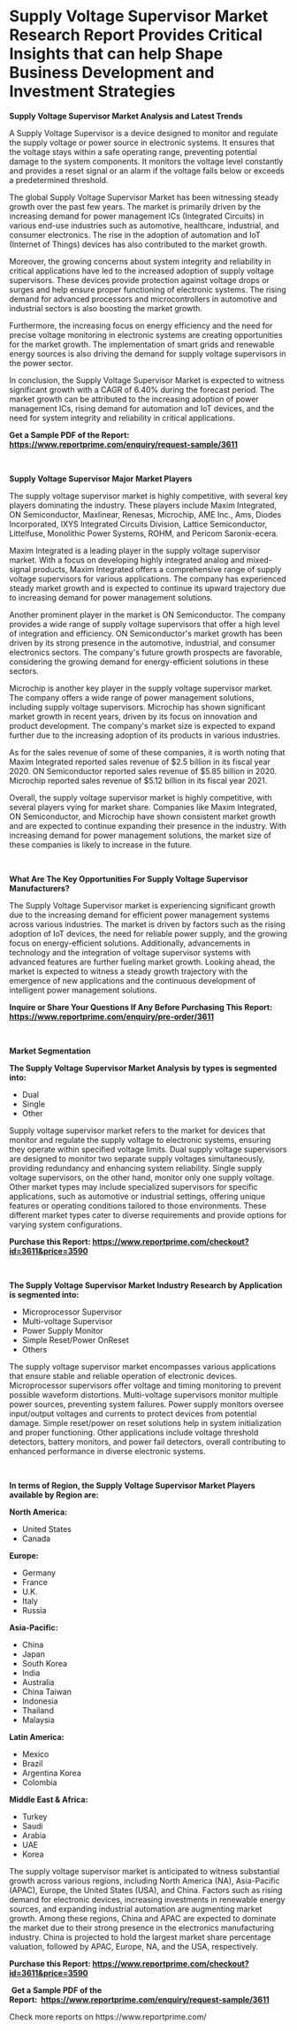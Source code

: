 <p><h1>Supply Voltage Supervisor Market Research Report Provides Critical Insights that can help Shape Business Development and Investment Strategies</h1></p><p><strong>Supply Voltage Supervisor Market Analysis and Latest Trends</strong></p>
<p><p>A Supply Voltage Supervisor is a device designed to monitor and regulate the supply voltage or power source in electronic systems. It ensures that the voltage stays within a safe operating range, preventing potential damage to the system components. It monitors the voltage level constantly and provides a reset signal or an alarm if the voltage falls below or exceeds a predetermined threshold.</p><p>The global Supply Voltage Supervisor Market has been witnessing steady growth over the past few years. The market is primarily driven by the increasing demand for power management ICs (Integrated Circuits) in various end-use industries such as automotive, healthcare, industrial, and consumer electronics. The rise in the adoption of automation and IoT (Internet of Things) devices has also contributed to the market growth.</p><p>Moreover, the growing concerns about system integrity and reliability in critical applications have led to the increased adoption of supply voltage supervisors. These devices provide protection against voltage drops or surges and help ensure proper functioning of electronic systems. The rising demand for advanced processors and microcontrollers in automotive and industrial sectors is also boosting the market growth.</p><p>Furthermore, the increasing focus on energy efficiency and the need for precise voltage monitoring in electronic systems are creating opportunities for the market growth. The implementation of smart grids and renewable energy sources is also driving the demand for supply voltage supervisors in the power sector.</p><p>In conclusion, the Supply Voltage Supervisor Market is expected to witness significant growth with a CAGR of 6.40% during the forecast period. The market growth can be attributed to the increasing adoption of power management ICs, rising demand for automation and IoT devices, and the need for system integrity and reliability in critical applications.</p></p>
<p><strong>Get a Sample PDF of the Report:&nbsp; <a href="https://www.reportprime.com/enquiry/request-sample/3611">https://www.reportprime.com/enquiry/request-sample/3611</a></strong></p>
<p>&nbsp;</p>
<p><strong>Supply Voltage Supervisor Major Market Players</strong></p>
<p><p>The supply voltage supervisor market is highly competitive, with several key players dominating the industry. These players include Maxim Integrated, ON Semiconductor, Maxlinear, Renesas, Microchip, AME Inc., Ams, Diodes Incorporated, IXYS Integrated Circuits Division, Lattice Semiconductor, Littelfuse, Monolithic Power Systems, ROHM, and Pericom Saronix-ecera.</p><p>Maxim Integrated is a leading player in the supply voltage supervisor market. With a focus on developing highly integrated analog and mixed-signal products, Maxim Integrated offers a comprehensive range of supply voltage supervisors for various applications. The company has experienced steady market growth and is expected to continue its upward trajectory due to increasing demand for power management solutions.</p><p>Another prominent player in the market is ON Semiconductor. The company provides a wide range of supply voltage supervisors that offer a high level of integration and efficiency. ON Semiconductor's market growth has been driven by its strong presence in the automotive, industrial, and consumer electronics sectors. The company's future growth prospects are favorable, considering the growing demand for energy-efficient solutions in these sectors.</p><p>Microchip is another key player in the supply voltage supervisor market. The company offers a wide range of power management solutions, including supply voltage supervisors. Microchip has shown significant market growth in recent years, driven by its focus on innovation and product development. The company's market size is expected to expand further due to the increasing adoption of its products in various industries.</p><p>As for the sales revenue of some of these companies, it is worth noting that Maxim Integrated reported sales revenue of $2.5 billion in its fiscal year 2020. ON Semiconductor reported sales revenue of $5.85 billion in 2020. Microchip reported sales revenue of $5.12 billion in its fiscal year 2021.</p><p>Overall, the supply voltage supervisor market is highly competitive, with several players vying for market share. Companies like Maxim Integrated, ON Semiconductor, and Microchip have shown consistent market growth and are expected to continue expanding their presence in the industry. With increasing demand for power management solutions, the market size of these companies is likely to increase in the future.</p></p>
<p>&nbsp;</p>
<p><strong>What Are The Key Opportunities For Supply Voltage Supervisor Manufacturers?</strong></p>
<p><p>The Supply Voltage Supervisor market is experiencing significant growth due to the increasing demand for efficient power management systems across various industries. The market is driven by factors such as the rising adoption of IoT devices, the need for reliable power supply, and the growing focus on energy-efficient solutions. Additionally, advancements in technology and the integration of voltage supervisor systems with advanced features are further fueling market growth. Looking ahead, the market is expected to witness a steady growth trajectory with the emergence of new applications and the continuous development of intelligent power management solutions.</p></p>
<p><strong>Inquire or Share Your Questions If Any Before Purchasing This Report: <a href="https://www.reportprime.com/enquiry/pre-order/3611">https://www.reportprime.com/enquiry/pre-order/3611</a></strong></p>
<p>&nbsp;</p>
<p><strong>Market Segmentation</strong></p>
<p><strong>The Supply Voltage Supervisor Market Analysis by types is segmented into:</strong></p>
<p><ul><li>Dual</li><li>Single</li><li>Other</li></ul></p>
<p><p>Supply voltage supervisor market refers to the market for devices that monitor and regulate the supply voltage to electronic systems, ensuring they operate within specified voltage limits. Dual supply voltage supervisors are designed to monitor two separate supply voltages simultaneously, providing redundancy and enhancing system reliability. Single supply voltage supervisors, on the other hand, monitor only one supply voltage. Other market types may include specialized supervisors for specific applications, such as automotive or industrial settings, offering unique features or operating conditions tailored to those environments. These different market types cater to diverse requirements and provide options for varying system configurations.</p></p>
<p><strong>Purchase this Report:&nbsp;<a href="https://www.reportprime.com/checkout?id=3611&price=3590">https://www.reportprime.com/checkout?id=3611&price=3590</a></strong></p>
<p>&nbsp;</p>
<p><strong>The Supply Voltage Supervisor Market Industry Research by Application is segmented into:</strong></p>
<p><ul><li>Microprocessor Supervisor</li><li>Multi-voltage Supervisor</li><li>Power Supply Monitor</li><li>Simple Reset/Power OnReset</li><li>Others</li></ul></p>
<p><p>The supply voltage supervisor market encompasses various applications that ensure stable and reliable operation of electronic devices. Microprocessor supervisors offer voltage and timing monitoring to prevent possible waveform distortions. Multi-voltage supervisors monitor multiple power sources, preventing system failures. Power supply monitors oversee input/output voltages and currents to protect devices from potential damage. Simple reset/power on reset solutions help in system initialization and proper functioning. Other applications include voltage threshold detectors, battery monitors, and power fail detectors, overall contributing to enhanced performance in diverse electronic systems.</p></p>
<p>&nbsp;</p>
<p><strong>In terms of Region, the Supply Voltage Supervisor Market Players available by Region are:</strong></p>
<p>
    <p> <strong> North America: </strong>
        <ul>
            <li>United States</li>
            <li>Canada</li>
        </ul>
        </p> 
    <p> <strong> Europe: </strong>
        <ul>
            <li>Germany</li>
            <li>France</li>
            <li>U.K.</li>
            <li>Italy</li>
            <li>Russia</li>
        </ul>
        </p> 
    <p> <strong> Asia-Pacific: </strong>
        <ul>
            <li>China</li>
            <li>Japan</li>
            <li>South Korea</li>
            <li>India</li>
            <li>Australia</li>
            <li>China Taiwan</li>
            <li>Indonesia</li>
            <li>Thailand</li>
            <li>Malaysia</li>
        </ul>
        </p> 
    <p> <strong> Latin America: </strong>
        <ul>
            <li>Mexico</li>
            <li>Brazil</li>
            <li>Argentina Korea</li>
            <li>Colombia</li>
        </ul>
        </p> 
    <p> <strong> Middle East & Africa: </strong>
        <ul>
            <li>Turkey</li>
            <li>Saudi</li>
            <li>Arabia</li>
            <li>UAE</li>
            <li>Korea</li>
        </ul>
    </p>
    </p>
<p><p>The supply voltage supervisor market is anticipated to witness substantial growth across various regions, including North America (NA), Asia-Pacific (APAC), Europe, the United States (USA), and China. Factors such as rising demand for electronic devices, increasing investments in renewable energy sources, and expanding industrial automation are augmenting market growth. Among these regions, China and APAC are expected to dominate the market due to their strong presence in the electronics manufacturing industry. China is projected to hold the largest market share percentage valuation, followed by APAC, Europe, NA, and the USA, respectively.</p></p>
<p><strong>Purchase this Report: <a href="https://www.reportprime.com/checkout?id=3611&price=3590">https://www.reportprime.com/checkout?id=3611&price=3590</a></strong></p>
<p>&nbsp;<strong>Get a Sample PDF of the Report:&nbsp;&nbsp;<a href="https://www.reportprime.com/enquiry/request-sample/3611">https://www.reportprime.com/enquiry/request-sample/3611</a></strong></p>
<p><strong></strong></p>
<p>Check more reports on https://www.reportprime.com/</p>